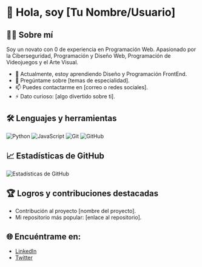 # 👋 Hola, soy [Tu Nombre/Usuario]

## 👨‍💻 Sobre mí
Soy un novato con 0 de experiencia en Programación Web. Apasionado por la Ciberseguridad, Programación y Diseño Web, Programación de Videojuegos y el Arte Visual.

- 🌱 Actualmente, estoy aprendiendo Diseño y Programación FrontEnd.
- 💬 Pregúntame sobre [temas de especialidad].
- 📫 Puedes contactarme en [correo o redes sociales].
- ⚡ Dato curioso: [algo divertido sobre ti].

## 🛠️ Lenguajes y herramientas
![Python](https://img.shields.io/badge/Python-3776AB?style=for-the-badge&logo=python&logoColor=white)
![JavaScript](https://img.shields.io/badge/JavaScript-F7DF1E?style=for-the-badge&logo=javascript&logoColor=black)
![Git](https://img.shields.io/badge/Git-F05032?style=for-the-badge&logo=git&logoColor=white)
![GitHub](https://img.shields.io/badge/GitHub-181717?style=for-the-badge&logo=github&logoColor=white)

## 📈 Estadísticas de GitHub
![Estadísticas de GitHub](https://github-readme-stats.vercel.app/api?username=CorvsX&show_icons=true&theme=radical)

## 🏆 Logros y contribuciones destacadas
- Contribución al proyecto [nombre del proyecto].
- Mi repositorio más popular: [enlace al repositorio].

## 🌐 Encuéntrame en:
- [LinkedIn](https://www.linkedin.com/in/tu-perfil/)
- [Twitter](https://twitter.com/tu_usuario)
